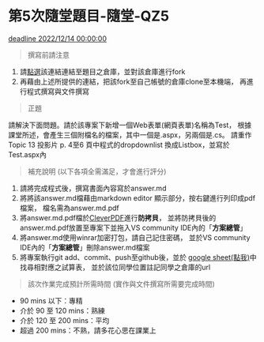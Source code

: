 ﻿# 第5次隨堂題目-隨堂-QZ5
[deadline 2022/12/14 00:00:00](#)
>撰寫前請注意

1. 請[點選](https://github.com/altoliaw3/111-1QZ5.git)該連結連結至題目之倉庫，並對該倉庫進行fork
2. 再藉由上述所提供的連結，把該fork至自己帳號的倉庫clone至本機端，
再進行程式撰寫與文件撰寫

> 正題

請解決下面問題。請於該專案下新增一個Web表單(網頁表單)名稱為Test， 根據課堂所述，會產生三個附檔名的檔案，其中一個是.aspx，另兩個是.cs。
請重作Topic 13 投影片 p. 4至6 頁中程式的dropdownlist 換成Listbox，並寫於Test.aspx內


> 補充說明 (以下各項全需滿足，才會進行評分)

1. 請將完成程式後，撰寫書面內容寫於answer.md
2. 將將該answer.md檔藉由markdown editor 顯示部分，按右鍵進行列印成pdf檔案，
檔名需為answer.md.pdf
3. 將answer.md.pdf檔於[CleverPDF](https://www.cleverpdf.com/zh-tw/encrypt-pdf)進行**防拷貝**，
並將防拷貝後的answer.md.pdf放置至專案下並拖入VS community IDE內的「**方案總管**」
4. 將answer.md使用winrar加密打包，請自己記住密碼，
並於VS community IDE內的「**方案總管**」刪除answer.md檔案
5. 將專案執行git add、commit、push至github後，並於
[google sheet(點我)](https://docs.google.com/spreadsheets/d/11S9usP9IYR_FqUlQTS4AisvjZMdqrdZuUU9YREpPwxQ/edit#gid=0)中找尋相對應之試算表，
並於該位同學位置註記同學之倉庫的url

>該次作業完成預計所需時間 (實作與文件撰寫所需要完成時間)

* 90 mins 以下：專精
* 介於 90 至 120 mins：熟練
* 介於 120 至 200 mins：平均
* 超過 200 mins：不熟，請多花心思在課業上

